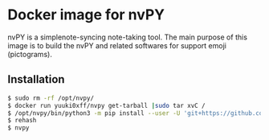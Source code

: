 # Docker image for nvPY
nvPY is a simplenote-syncing note-taking tool.
The main purpose of this image is to build the nvPY and related softwares for support emoji (pictograms).

## Installation
```bash
$ sudo rm -rf /opt/nvpy/
$ docker run yuuki0xff/nvpy get-tarball |sudo tar xvC /
$ /opt/nvpy/bin/python3 -m pip install --user -U 'git+https://github.com/cpbotha/nvpy.git#egg=nvpy'
$ rehash
$ nvpy
```
